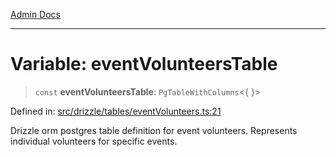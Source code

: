 [Admin Docs](/)

***

# Variable: eventVolunteersTable

> `const` **eventVolunteersTable**: `PgTableWithColumns`\<\{ \}\>

Defined in: [src/drizzle/tables/eventVolunteers.ts:21](https://github.com/Sourya07/talawa-api/blob/ead7a48e0174153214ee7311f8b242ee1c1a12ca/src/drizzle/tables/eventVolunteers.ts#L21)

Drizzle orm postgres table definition for event volunteers.
Represents individual volunteers for specific events.

